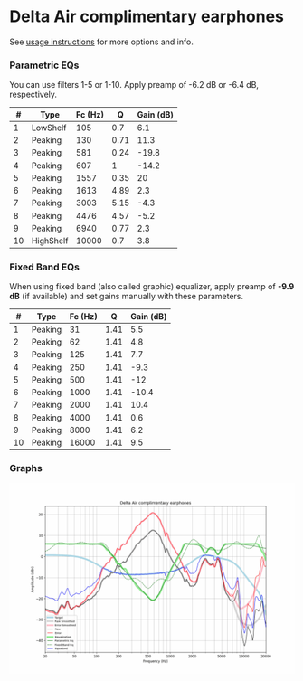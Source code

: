 # Delta Air complimentary earphones
See [usage instructions](https://github.com/jaakkopasanen/AutoEq#usage) for more options and info.

### Parametric EQs
You can use filters 1-5 or 1-10. Apply preamp of -6.2 dB or -6.4 dB, respectively.

|   # | Type      |   Fc (Hz) |    Q |   Gain (dB) |
|-----|-----------|-----------|------|-------------|
|   1 | LowShelf  |       105 | 0.7  |         6.1 |
|   2 | Peaking   |       130 | 0.71 |        11.3 |
|   3 | Peaking   |       581 | 0.24 |       -19.8 |
|   4 | Peaking   |       607 | 1    |       -14.2 |
|   5 | Peaking   |      1557 | 0.35 |        20   |
|   6 | Peaking   |      1613 | 4.89 |         2.3 |
|   7 | Peaking   |      3003 | 5.15 |        -4.3 |
|   8 | Peaking   |      4476 | 4.57 |        -5.2 |
|   9 | Peaking   |      6940 | 0.77 |         2.3 |
|  10 | HighShelf |     10000 | 0.7  |         3.8 |

### Fixed Band EQs
When using fixed band (also called graphic) equalizer, apply preamp of **-9.9 dB** (if available) and set gains manually with these parameters.

|   # | Type    |   Fc (Hz) |    Q |   Gain (dB) |
|-----|---------|-----------|------|-------------|
|   1 | Peaking |        31 | 1.41 |         5.5 |
|   2 | Peaking |        62 | 1.41 |         4.8 |
|   3 | Peaking |       125 | 1.41 |         7.7 |
|   4 | Peaking |       250 | 1.41 |        -9.3 |
|   5 | Peaking |       500 | 1.41 |       -12   |
|   6 | Peaking |      1000 | 1.41 |       -10.4 |
|   7 | Peaking |      2000 | 1.41 |        10.4 |
|   8 | Peaking |      4000 | 1.41 |         0.6 |
|   9 | Peaking |      8000 | 1.41 |         6.2 |
|  10 | Peaking |     16000 | 1.41 |         9.5 |

### Graphs
![](./Delta%20Air%20complimentary%20earphones.png)
